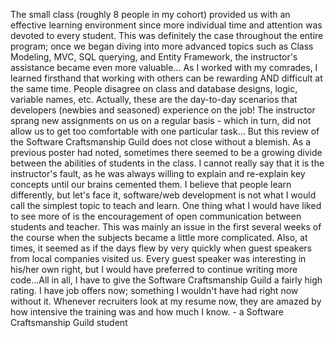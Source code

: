 The small class (roughly 8 people in my cohort) provided us with an effective
learning environment since more individual time and attention was devoted to
every student. This was definitely the case throughout the entire program;
once we began diving into more advanced topics such as Class Modeling, MVC,
SQL querying, and Entity Framework, the instructor's assistance became even
more valuable... As I worked with my comrades, I learned firsthand that
working with others can be rewarding AND difficult at the same time. People
disagree on class and database designs, logic, variable names, etc. Actually,
these are the day-to-day scenarios that developers (newbies and seasoned)
experience on the job! The instructor sprang new assignments on us on a
regular basis - which in turn, did not allow us to get too comfortable with
one particular task... But this review of the Software Craftsmanship Guild
does not close without a blemish. As a previous poster had noted, sometimes
there seemed to be a growing divide between the abilities of students in the
class. I cannot really say that it is the instructor's fault, as he was always
willing to explain and re-explain key concepts until our brains cemented them.
I believe that people learn differently, but let's face it, software/web
development is not what I would call the simplest topic to teach and learn.
One thing what I would have liked to see more of is the encouragement of open
communication between students and teacher. This was mainly an issue in the
first several weeks of the course when the subjects became a little more
complicated. Also, at times, it seemed as if the days flew by very quickly
when guest speakers from local companies visited us. Every guest speaker was
interesting in his/her own right, but I would have preferred to continue
writing more code...All in all, I have to give the Software Craftsmanship
Guild a fairly high rating. I have job offers now; something I wouldn't have
had right now without it. Whenever recruiters look at my resume now, they are
amazed by how intensive the training was and how much I know. - a Software
Craftsmanship Guild student

